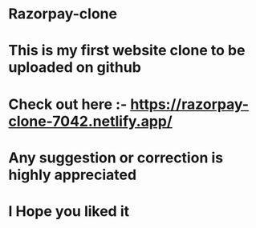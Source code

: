 # Razorpay-clone
# This is my first website clone to be uploaded on github 
# Check out here :- https://razorpay-clone-7042.netlify.app/
# Any suggestion or correction is highly appreciated
# I Hope you liked it 

